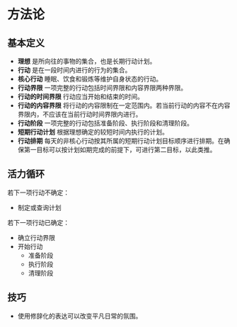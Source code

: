 # 方法论

## 基本定义

- **理想** 是所向往的事物的集合，也是长期行动计划。
- **行动** 是在一段时间内进行的行为的集合。
- **核心行动** 睡眠、饮食和锻炼等维护自身状态的行动。
- **行动界限** 一项完整的行动包括时间界限和内容界限两种界限。
- **行动的时间界限** 行动应当开始和结束的时间。
- **行动的内容界限** 将行动的内容限制在一定范围内。若当前行动的内容不在内容界限内，不应该在当前行动时间界限内进行。
- **行动阶段** 一项完整的行动包括准备阶段、执行阶段和清理阶段。
- **短期行动计划** 根据理想确定的较短时间内执行的计划。
- **行动排期** 每天的非核心行动按其所属的短期行动计划目标顺序进行排期。在确保第一目标可以按计划如期完成的前提下，可进行第二目标，以此类推。

## 活力循环

若下一项行动不确定：

- 制定或查询计划

若下一项行动已确定：

- 确立行动界限
- 开始行动
  - 准备阶段
  - 执行阶段
  - 清理阶段

## 技巧

- 使用修辞化的表达可以改变平凡日常的氛围。
